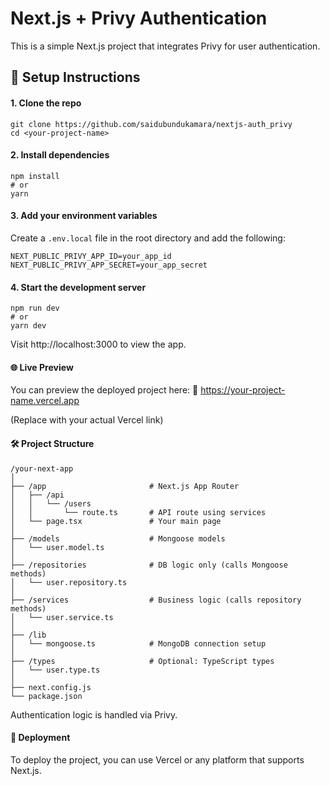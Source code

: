 # Next.js + Privy Authentication
This is a simple Next.js project that integrates Privy for user authentication.

## 🔧 Setup Instructions
#### 1. Clone the repo

```
git clone https://github.com/saidubundukamara/nextjs-auth_privy
cd <your-project-name>
```
#### 2. Install dependencies
```
npm install
# or
yarn
```

#### 3. Add your environment variables
Create a `.env.local` file in the root directory and add the following:

```
NEXT_PUBLIC_PRIVY_APP_ID=your_app_id
NEXT_PUBLIC_PRIVY_APP_SECRET=your_app_secret
```
#### 4. Start the development server

```
npm run dev
# or
yarn dev

```
Visit http://localhost:3000 to view the app.

#### 🌐 Live Preview
You can preview the deployed project here:
🔗 https://your-project-name.vercel.app

(Replace with your actual Vercel link)

#### 🛠 Project Structure
```
/your-next-app
│
├── /app                       # Next.js App Router
│   ├── /api
│   │   └── /users
│   │       └── route.ts       # API route using services
│   └── page.tsx               # Your main page
│
├── /models                    # Mongoose models
│   └── user.model.ts
│
├── /repositories              # DB logic only (calls Mongoose methods)
│   └── user.repository.ts
│
├── /services                  # Business logic (calls repository methods)
│   └── user.service.ts
│
├── /lib
│   └── mongoose.ts            # MongoDB connection setup
│
├── /types                     # Optional: TypeScript types
│   └── user.type.ts
│
├── next.config.js
└── package.json

```

Authentication logic is handled via Privy.

#### 🚀 Deployment
To deploy the project, you can use Vercel or any platform that supports Next.js.

